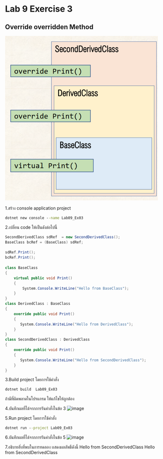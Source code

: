 # Lab 9 Exercise 3

## Override overridden Method
![alt text](./Pictures/image01.png)

1.สร้าง console application project

```cmd
dotnet new console --name Lab09_Ex03
```

2.เปลี่ยน code ให้เป็นดังต่อไปนี้

```cs
SecondDerivedClass sdRef  = new SecondDerivedClass();
BaseClass bcRef = (BaseClass) sdRef;

sdRef.Print();
bcRef.Print();

class BaseClass
{
    virtual public void Print()
    {
        System.Console.WriteLine("Hello from BaseClass");
    }
}
class DerivedClass : BaseClass
{
    override public void Print()
    {
       System.Console.WriteLine("Hello from DerivedClass");
    }
}
class SecondDerivedClass : DerivedClass
{
    override public void Print()
    {
       System.Console.WriteLine("Hello from SecondDerivedClass");
    }
}
```

3.Build project โดยการใช้คำสั่ง

```cmd
dotnet build  Lab09_Ex03
```

ถ้ามีที่ผิดพลาดในโปรแกรม ให้แก้ไขให้ถูกต้อง

4.บันทึกผลที่ได้จากการรันคำสั่งในข้อ 3
![image](https://github.com/ThanchiraCharakhon099/03376836-OOP-2566-Lab-09/assets/144195708/3113c998-f469-4629-b98c-d08c3bcedf53)

5.Run project โดยการใช้คำสั่ง

```cmd
dotnet run --project Lab09_Ex03
```

6.บันทึกผลที่ได้จากการรันคำสั่งในข้อ 5
![image](https://github.com/ThanchiraCharakhon099/03376836-OOP-2566-Lab-09/assets/144195708/56b30150-d52b-45e4-9f01-ba167807bbac)

7.อธิบายสิ่งที่พบในการทดลอง
 เเสดงผลลัพธืดังนี้
 Hello from SecondDerivedClass
Hello from SecondDerivedClass
